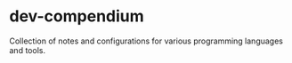 # dev-compendium
Collection of notes and configurations for various programming languages and tools.
